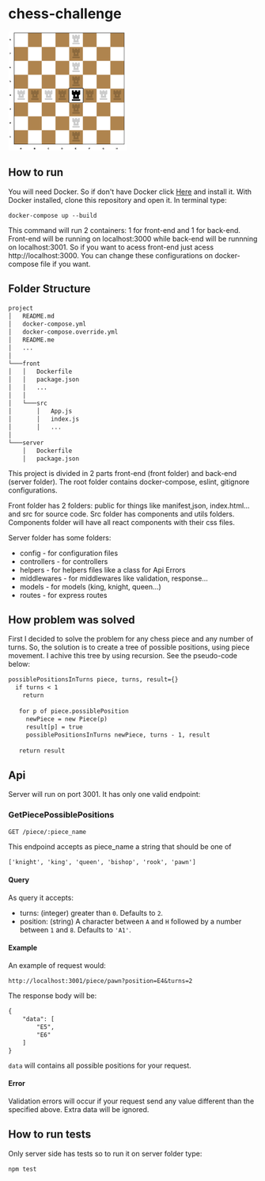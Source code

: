 # chess-challenge
<img src="https://github.com/bundz/chess-challenge/blob/dev/front/src/images/board.png" alt="IMAGE ALT TEXT HERE" width="240" height="240" />

## How to run
You will need Docker. So if don't have Docker click [Here](https://docs.docker.com/install/) and install it.
With Docker installed, clone this repository and open it. In terminal type:

```
docker-compose up --build
```

This command will run 2 containers: 1 for front-end and 1 for back-end. Front-end will be running on localhost:3000 while back-end will be runnning on localhost:3001. So if you want to acess front-end just acess http://localhost:3000. You can change these configurations on docker-compose file if you want.

## Folder Structure

```
project
│   README.md
│   docker-compose.yml
│   docker-compose.override.yml
│   README.me
│   ...
│
└───front 
│   │   Dockerfile
│   │   package.json
│   │   ...  
│   │
│   └───src
│       │   App.js
│       │   index.js
│       │   ...
│       
└───server
    │   Dockerfile
    │   package.json
```

This project is divided in 2 parts front-end (front folder) and back-end (server folder). 
The root folder contains docker-compose, eslint, gitignore configurations.

Front folder has 2 folders: public for things like manifest,json, index.html... 
and src for source code. Src folder has components and utils folders.
Components folder will have all react components with their css files. 

Server folder has some folders:
* config - for configuration files
* controllers - for controllers
* helpers - for helpers files like a class for Api Errors
* middlewares - for middlewares like validation, response...
* models - for models (king, knight, queen...)
* routes - for express routes

## How problem was solved
First I decided to solve the problem for any chess piece and any number of turns.
So, the solution is to create a tree of possible positions, using piece movement. 
I achive this tree by using recursion. See the pseudo-code below:

```
possiblePositionsInTurns piece, turns, result={}
  if turns < 1
    return
    
   for p of piece.possiblePosition
     newPiece = new Piece(p)
     result[p] = true
     possiblePositionsInTurns newPiece, turns - 1, result
     
   return result
```

## Api 
Server will run on port 3001. It has only one valid endpoint:

### GetPiecePossiblePositions
```
GET /piece/:piece_name
```
This endpoind accepts as piece_name a string that should be one of
```
['knight', 'king', 'queen', 'bishop', 'rook', 'pawn']
```
#### Query 
As query it accepts:
* turns: (integer) greater than `0`. Defaults to `2`.
* position: (string) A character between `A` and `H` followed by a number between `1` and `8`. Defaults to `'A1'`.

#### Example
An example of request would:

```
http://localhost:3001/piece/pawn?position=E4&turns=2
```

The response body will be:

```
{
    "data": [
        "E5",
        "E6"
    ]
}
```

`data` will contains all possible positions for your request.

#### Error
Validation errors will occur if your request send any value different than the specified above. Extra data will be ignored.

## How to run tests
Only server side has tests so to run it on server folder type:
```
npm test
```



